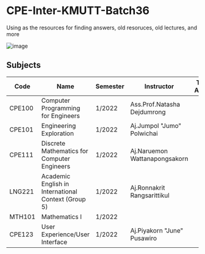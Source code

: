 # CPE-Inter-KMUTT-Batch36
Using as the resources for finding answers, old resoruces, old lectures, and more

![image](https://user-images.githubusercontent.com/51368129/183284281-770115fb-6b53-4460-bb0a-85401b8c1f68.png)

## Subjects
| Code   | Name                                              | Semester | Instructor                                                                                   | Teacher Assistant                                                                |
| ------ | ------------------------------------------------- | -------- | -------------------------------------------------------------------------------------------- | -------------------------------------------------------------------------------- |
| CPE100 | Computer Programming for Engineers                | 1/2022   | Ass.Prof.Natasha Dejdumrong                                                                  |
| CPE101 | Engineering Exploration                           | 1/2022   | Aj.Jumpol "Jumo" Polwichai                                                                   |
| CPE111 | Discrete Mathematics for Computer Engineers       | 1/2022   | Aj.Naruemon Wattanapongsakorn                                                                |
| LNG221 | Academic English in International Context (Group 5)| 1/2022   | Aj.Ronnakrit Rangsarittikul                                                                 |
| MTH101 | Mathematics I                                     | 1/2022   |                                                                                              |
| CPE123 | User Experience/User Interface                    | 1/2022   | Aj.Piyakorn "June" Pusawiro                                                                  |
